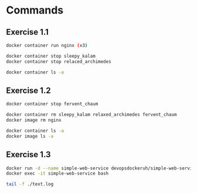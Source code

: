 # Commands

## Exercise 1.1

```bash
docker container run nginx (x3)

docker container stop sleepy_kalam
docker container stop relaced_archimedes

docker container ls -a
```

## Exercise 1.2

```bash
docker container stop fervent_chaum

docker container rm sleepy_kalam relaxed_archimedes fervent_chaum
docker image rm nginx

docker container ls -a
docker image ls -a
```

## Exercise 1.3

```bash
docker run -d --name simple-web-service devopsdockeruh/simple-web-service:ubuntu
docker exec -it simple-web-service bash

tail -f ./text.log
```